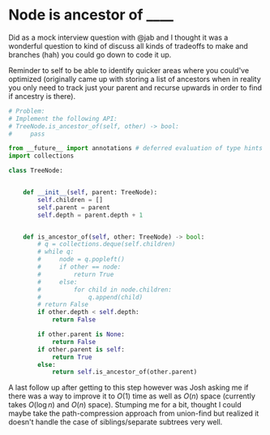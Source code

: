 # Node is ancestor of \_\_\_\_

Did as a mock interview question with @jab and I thought it was a wonderful question to kind of discuss all kinds of tradeoffs to make and branches (hah) you could go down to code it up.

Reminder to self to be able to identify quicker areas where you could've optimized (originally came up with storing a list of ancestors when in reality you only need to track just your parent and recurse upwards in order to find if ancestry is there).

```python
# Problem:
# Implement the following API:
# TreeNode.is_ancestor_of(self, other) -> bool:
#     pass

from __future__ import annotations # deferred evaluation of type hints !!
import collections

class TreeNode:


    def __init__(self, parent: TreeNode):
        self.children = []
        self.parent = parent
        self.depth = parent.depth + 1


    def is_ancestor_of(self, other: TreeNode) -> bool:
        # q = collections.deque(self.children)
        # while q:
        #     node = q.popleft()
        #     if other == node:
        #         return True
        #     else:
        #         for child in node.children:
        #             q.append(child)
        # return False
        if other.depth < self.depth:
            return False

        if other.parent is None:
            return False
        if other.parent is self:
            return True
        else:
            return self.is_ancestor_of(other.parent)

```

A last follow up after getting to this step however was Josh asking me if there was a way to improve it to $O(1)$ time as well as $O(n)$ space (currently takes $O(\log n)$ and $O(n)$ space). Stumping me for a bit, thought I could maybe take the path-compression approach from union-find but realized it doesn't handle the case of siblings/separate subtrees very well.
